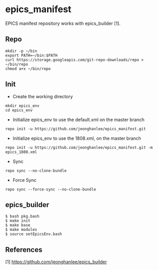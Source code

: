 # epics_manifest

EPICS manifest repository works with epics_builder [1].

## Repo

```
mkdir -p ~/bin
export PATH=~/bin:$PATH
curl https://storage.googleapis.com/git-repo-downloads/repo > ~/bin/repo
chmod a+x ~/bin/repo
```


## Init

* Create the working directory
```
mkdir epics_env
cd epics_env
```

* Initialize epics_env to use the default.xml on the master branch

```
repo init -u https://github.com/jeonghanlee/epics_manifest.git
```


* Initialize epics_env to use the 1808.xml, on the master branch
```
repo init -u https://github.com/jeonghanlee/epics_manifest.git -m epics_1808.xml
```


* Sync
```
repo sync --no-clone-bundle
```
* Force Sync
```
repo sync --force-sync --no-clone-bundle
```


## epics_builder

```
$ bash pkg.bash
$ make init
$ make base
$ make modules
$ source setEpicsEnv.bash

```

## References
[1] https://github.com/jeonghanlee/epics_builder